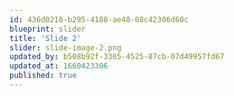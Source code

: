 ```yaml
---
id: 436d0218-b295-4188-ae48-08c42306d60c
blueprint: slider
title: 'Slide 2'
slider: slide-image-2.png
updated_by: b508b92f-3365-4525-87cb-07d49957fd67
updated_at: 1660423306
published: true
---
```

